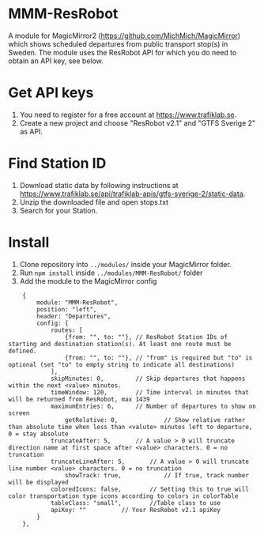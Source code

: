 # MMM-ResRobot

A module for MagicMirror2 (https://github.com/MichMich/MagicMirror) which shows scheduled departures from public transport stop(s) in Sweden. The module
uses the ResRobot API for which you do need to obtain an API key, see below.

# Get API keys

1. You need to register for a free account at https://www.trafiklab.se.
2. Create a new project and choose "ResRobot v2.1" and "GTFS Sverige 2" as API.

# Find Station ID
1. Download static data by following instructions at https://www.trafiklab.se/api/trafiklab-apis/gtfs-sverige-2/static-data.
2. Unzip the downloaded file and open stops.txt
3. Search for your Station.

# Install

1. Clone repository into `../modules/` inside your MagicMirror folder.
2. Run `npm install` inside `../modules/MMM-ResRobot/` folder
3. Add the module to the MagicMirror config
```
	{
		module: "MMM-ResRobot",
		position: "left",
		header: "Departures",
		config: {
			routes: [
				{from: "", to: ""},	// ResRobot Station IDs of starting and destination station(s). At least one route must be defined.
				{from: "", to: ""},	// "from" is required but "to" is optional (set "to" to empty string to indicate all destinations)
			],
			skipMinutes: 0,			// Skip departures that happens within the next <value> minutes.
			timeWindow: 120,		// Time interval in minutes that will be returned from ResRobot, max 1439
			maximumEntries: 6,		// Number of departures to show on screen
	        	getRelative: 0,         	// Show relative rather than absolute time when less than <valute> minutes left to departure, 0 = stay absolute
			truncateAfter: 5,		// A value > 0 will truncate direction name at first space after <value> characters. 0 = no truncation
			truncateLineAfter: 5,		// A value > 0 will truncate line number <value> characters. 0 = no truncation
		        showTrack: true,        	// If true, track number will be displayed
			coloredIcons: false,    	// Setting this to true will color transportation type icons according to colors in colorTable
			tableClass: "small",		//Table class to use
			apiKey: ""			// Your ResRobot v2.1 apiKey
        }
    },
```

